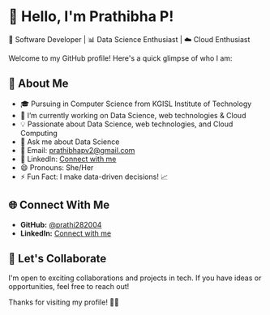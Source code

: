 # 👋 Hello, I'm Prathibha P!

🚀 Software Developer | 📊 Data Science Enthusiast | ☁️ Cloud Enthusiast

Welcome to my GitHub profile! Here's a quick glimpse of who I am:

## 🌟 About Me
- 🎓 Pursuing in Computer Science from KGISL Institute of Technology
- 🔭 I’m currently working on Data Science, web technologies & Cloud
- 💡 Passionate about Data Science, web technologies, and Cloud Computing
- 💬 Ask me about Data Science
- 📧 Email: [prathibhapv2@gmail.com](mailto:prathibhapv2@gmail.com)
- 🔗 LinkedIn: [Connect with me](https://www.linkedin.com/in/prathi282004/)
- 😄 Pronouns: She/Her
- ⚡ Fun Fact: I make data-driven decisions! 📈

## 🌐 Connect With Me
- **GitHub:** [@prathi282004](https://github.com/prathi282004)
- **LinkedIn:** [Connect with me](https://www.linkedin.com/in/prathi282004/)

## 🤝 Let's Collaborate
I'm open to exciting collaborations and projects in tech. If you have ideas or opportunities, feel free to reach out!

Thanks for visiting my profile! 🚀🌟
